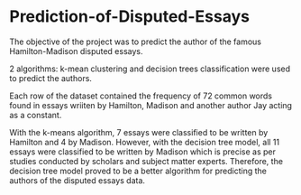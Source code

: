 # Prediction-of-Disputed-Essays

The objective of the project was to predict the author of the famous Hamilton-Madison disputed essays.

2 algorithms: k-mean clustering and decision trees classification were used to predict the authors.

Each row of the dataset contained the frequency of 72 common words found in essays wriiten by Hamilton, Madison and another author Jay acting as a constant.

With the k-means algorithm, 7 essays were classified to be written by Hamilton and 4 by Madison.
However, with the decision tree model, all 11 essays were classified to be written by Madison which is precise as per studies conducted by scholars and subject matter experts.
Therefore, the decision tree model proved to be a better algorithm for predicting the authors of the disputed essays data.
